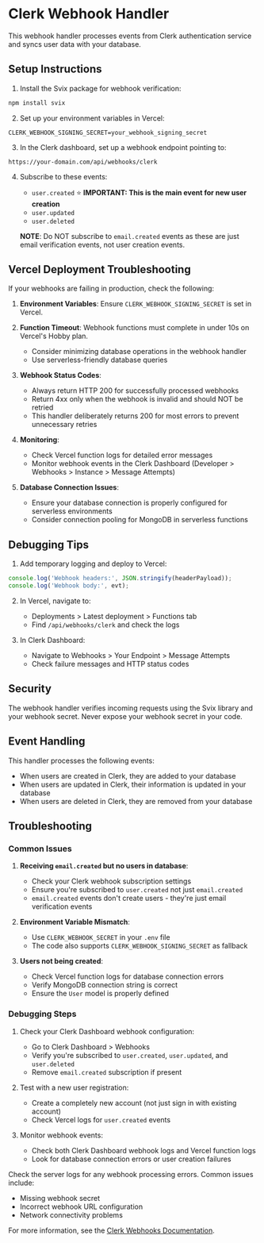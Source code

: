 # Clerk Webhook Handler

This webhook handler processes events from Clerk authentication service and syncs user data with your database.

## Setup Instructions

1. Install the Svix package for webhook verification:
```bash
npm install svix
```

2. Set up your environment variables in Vercel:
```
CLERK_WEBHOOK_SIGNING_SECRET=your_webhook_signing_secret
```

3. In the Clerk dashboard, set up a webhook endpoint pointing to:
```
https://your-domain.com/api/webhooks/clerk
```

4. Subscribe to these events:
   - `user.created` ⭐ **IMPORTANT: This is the main event for new user creation**
   - `user.updated` 
   - `user.deleted`
   
   **NOTE**: Do NOT subscribe to `email.created` events as these are just email verification events, not user creation events.

## Vercel Deployment Troubleshooting

If your webhooks are failing in production, check the following:

1. **Environment Variables**: Ensure `CLERK_WEBHOOK_SIGNING_SECRET` is set in Vercel.

2. **Function Timeout**: Webhook functions must complete in under 10s on Vercel's Hobby plan.
   - Consider minimizing database operations in the webhook handler
   - Use serverless-friendly database queries

3. **Webhook Status Codes**: 
   - Always return HTTP 200 for successfully processed webhooks
   - Return 4xx only when the webhook is invalid and should NOT be retried
   - This handler deliberately returns 200 for most errors to prevent unnecessary retries

4. **Monitoring**:
   - Check Vercel function logs for detailed error messages
   - Monitor webhook events in the Clerk Dashboard (Developer > Webhooks > Instance > Message Attempts)

5. **Database Connection Issues**:
   - Ensure your database connection is properly configured for serverless environments
   - Consider connection pooling for MongoDB in serverless functions

## Debugging Tips

1. Add temporary logging and deploy to Vercel:
```typescript
console.log('Webhook headers:', JSON.stringify(headerPayload));
console.log('Webhook body:', evt);
```

2. In Vercel, navigate to:
   - Deployments > Latest deployment > Functions tab
   - Find `/api/webhooks/clerk` and check the logs

3. In Clerk Dashboard:
   - Navigate to Webhooks > Your Endpoint > Message Attempts
   - Check failure messages and HTTP status codes

## Security

The webhook handler verifies incoming requests using the Svix library and your webhook secret. Never expose your webhook secret in your code.

## Event Handling

This handler processes the following events:
- When users are created in Clerk, they are added to your database
- When users are updated in Clerk, their information is updated in your database
- When users are deleted in Clerk, they are removed from your database

## Troubleshooting

### Common Issues

1. **Receiving `email.created` but no users in database**:
   - Check your Clerk webhook subscription settings
   - Ensure you're subscribed to `user.created` not just `email.created`
   - `email.created` events don't create users - they're just email verification events

2. **Environment Variable Mismatch**:
   - Use `CLERK_WEBHOOK_SECRET` in your `.env` file
   - The code also supports `CLERK_WEBHOOK_SIGNING_SECRET` as fallback

3. **Users not being created**:
   - Check Vercel function logs for database connection errors
   - Verify MongoDB connection string is correct
   - Ensure the `User` model is properly defined

### Debugging Steps

1. Check your Clerk Dashboard webhook configuration:
   - Go to Clerk Dashboard > Webhooks
   - Verify you're subscribed to `user.created`, `user.updated`, and `user.deleted`
   - Remove `email.created` subscription if present

2. Test with a new user registration:
   - Create a completely new account (not just sign in with existing account)
   - Check Vercel logs for `user.created` events

3. Monitor webhook events:
   - Check both Clerk Dashboard webhook logs and Vercel function logs
   - Look for database connection errors or user creation failures

Check the server logs for any webhook processing errors. Common issues include:
- Missing webhook secret
- Incorrect webhook URL configuration
- Network connectivity problems

For more information, see the [Clerk Webhooks Documentation](https://clerk.com/docs/users/sync-data-to-your-backend).
